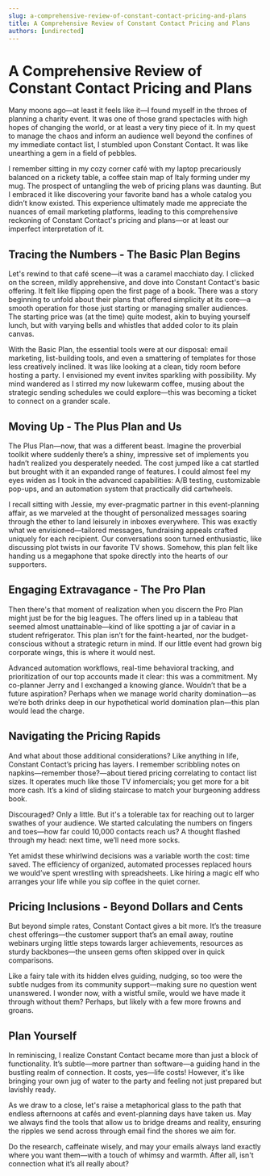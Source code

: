 ```yaml
---
slug: a-comprehensive-review-of-constant-contact-pricing-and-plans
title: A Comprehensive Review of Constant Contact Pricing and Plans
authors: [undirected]
---
```



# A Comprehensive Review of Constant Contact Pricing and Plans

Many moons ago—at least it feels like it—I found myself in the throes of planning a charity event. It was one of those grand spectacles with high hopes of changing the world, or at least a very tiny piece of it. In my quest to manage the chaos and inform an audience well beyond the confines of my immediate contact list, I stumbled upon Constant Contact. It was like unearthing a gem in a field of pebbles.

I remember sitting in my cozy corner café with my laptop precariously balanced on a rickety table, a coffee stain map of Italy forming under my mug. The prospect of untangling the web of pricing plans was daunting. But I embraced it like discovering your favorite band has a whole catalog you didn’t know existed. This experience ultimately made me appreciate the nuances of email marketing platforms, leading to this comprehensive reckoning of Constant Contact's pricing and plans—or at least our imperfect interpretation of it.

## Tracing the Numbers - The Basic Plan Begins

Let's rewind to that café scene—it was a caramel macchiato day. I clicked on the screen, mildly apprehensive, and dove into Constant Contact's basic offering. It felt like flipping open the first page of a book. There was a story beginning to unfold about their plans that offered simplicity at its core—a smooth operation for those just starting or managing smaller audiences. The starting price was (at the time) quite modest, akin to buying yourself lunch, but with varying bells and whistles that added color to its plain canvas.

With the Basic Plan, the essential tools were at our disposal: email marketing, list-building tools, and even a smattering of templates for those less creatively inclined. It was like looking at a clean, tidy room before hosting a party. I envisioned my event invites sparkling with possibility. My mind wandered as I stirred my now lukewarm coffee, musing about the strategic sending schedules we could explore—this was becoming a ticket to connect on a grander scale.

## Moving Up - The Plus Plan and Us

The Plus Plan—now, that was a different beast. Imagine the proverbial toolkit where suddenly there’s a shiny, impressive set of implements you hadn’t realized you desperately needed. The cost jumped like a cat startled but brought with it an expanded range of features. I could almost feel my eyes widen as I took in the advanced capabilities: A/B testing, customizable pop-ups, and an automation system that practically did cartwheels.

I recall sitting with Jessie, my ever-pragmatic partner in this event-planning affair, as we marveled at the thought of personalized messages soaring through the ether to land leisurely in inboxes everywhere. This was exactly what we envisioned—tailored messages, fundraising appeals crafted uniquely for each recipient. Our conversations soon turned enthusiastic, like discussing plot twists in our favorite TV shows. Somehow, this plan felt like handing us a megaphone that spoke directly into the hearts of our supporters.

## Engaging Extravagance - The Pro Plan 

Then there's that moment of realization when you discern the Pro Plan might just be for the big leagues. The offers lined up in a tableau that seemed almost unattainable—kind of like spotting a jar of caviar in a student refrigerator. This plan isn’t for the faint-hearted, nor the budget-conscious without a strategic return in mind. If our little event had grown big corporate wings, this is where it would nest.

Advanced automation workflows, real-time behavioral tracking, and prioritization of our top accounts made it clear: this was a commitment. My co-planner Jerry and I exchanged a knowing glance. Wouldn’t that be a future aspiration? Perhaps when we manage world charity domination—as we’re both drinks deep in our hypothetical world domination plan—this plan would lead the charge.

## Navigating the Pricing Rapids

And what about those additional considerations? Like anything in life, Constant Contact’s pricing has layers. I remember scribbling notes on napkins—remember those?—about tiered pricing correlating to contact list sizes. It operates much like those TV infomercials; you get more for a bit more cash. It’s a kind of sliding staircase to match your burgeoning address book. 

Discouraged? Only a little. But it's a tolerable tax for reaching out to larger swathes of your audience. We started calculating the numbers on fingers and toes—how far could 10,000 contacts reach us? A thought flashed through my head: next time, we’ll need more socks.

Yet amidst these whirlwind decisions was a variable worth the cost: time saved. The efficiency of organized, automated processes replaced hours we would’ve spent wrestling with spreadsheets. Like hiring a magic elf who arranges your life while you sip coffee in the quiet corner. 

## Pricing Inclusions - Beyond Dollars and Cents

But beyond simple rates, Constant Contact gives a bit more. It’s the treasure chest offerings—the customer support that’s an email away, routine webinars urging little steps towards larger achievements, resources as sturdy backbones—the unseen gems often skipped over in quick comparisons.

Like a fairy tale with its hidden elves guiding, nudging, so too were the subtle nudges from its community support—making sure no question went unanswered. I wonder now, with a wistful smile, would we have made it through without them? Perhaps, but likely with a few more frowns and groans.

## Plan Yourself

In reminiscing, I realize Constant Contact became more than just a block of functionality. It’s subtle—more partner than software—a guiding hand in the bustling realm of connection. It costs, yes—life costs! However, it's like bringing your own jug of water to the party and feeling not just prepared but lavishly ready.

As we draw to a close, let's raise a metaphorical glass to the path that endless afternoons at cafés and event-planning days have taken us. May we always find the tools that allow us to bridge dreams and reality, ensuring the ripples we send across through email find the shores we aim for.

Do the research, caffeinate wisely, and may your emails always land exactly where you want them—with a touch of whimsy and warmth. After all, isn't connection what it’s all really about?

```
